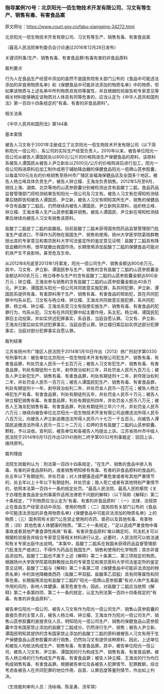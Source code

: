### 指导案例70号：北京阳光一佰生物技术开发有限公司、习文有等生产、销售有毒、有害食品案
原文网址：https://www.court.gov.cn/fabu-xiangqing-34272.html

北京阳光一佰生物技术开发有限公司、习文有等生产、销售有毒、有害食品案

（最高人民法院审判委员会讨论通过2016年12月28日发布）

关键词刑事/生产、销售有毒、有害食品罪/有毒有害的非食品原料

裁判要点

行为人在食品生产经营中添加的虽然不是国务院有关部门公布的《食品中可能违法添加的非食用物质名单》和《保健食品中可能非法添加的物质名单》中的物质，但如果该物质与上述名单中所列物质具有同等属性，并且根据检验报告和专家意见等相关材料能够确定该物质对人体具有同等危害的，应当认定为《中华人民共和国刑法》第一百四十四条规定的"有毒、有害的非食品原料"。

相关法条

《中华人民共和国刑法》第144条

基本案情

被告人习文有于2001年注册成立了北京阳光一佰生物技术开发有限公司（以下简称阳光一佰公司），系公司的实际生产经营负责人。2010年以来，被告单位阳光一佰公司从被告人谭国民处以600元/公斤的价格购进生产保健食品的原料，该原料系被告人谭国民从被告人尹立新处以2500元/公斤的价格购进后进行加工，阳光一佰公司购进原料后加工制作成用于辅助降血糖的保健食品阳光一佰牌山芪参胶囊，以每盒100元左右的价格销售至扬州市广陵区金福海保健品店及全国多个地区。被告人杨立峰具体负责生产，被告人钟立檬、王海龙负责销售。2012年5月至9月，销往上海、湖南、北京等地的山芪参胶囊分别被检测出含有盐酸丁二胍，食品药品监督管理部门将检测结果告知阳光一佰公司及习文有。被告人习文有在得知检测结果后随即告知被告人谭国民、尹立新，被告人习文有明知其所生产、销售的保健品中含有盐酸丁二胍后，仍然继续向被告人谭国民、尹立新购买原料，组织杨立峰、钟立檬、王海龙等人生产山芪参胶囊并销售。被告人谭国民、尹立新在得知检测结果后继续向被告人习文有销售该原料。

盐酸丁二胍是丁二胍的盐酸盐。目前盐酸丁二胍未获得国务院药品监督管理部门批准生产或进口，不得作为药物在我国生产、销售和使用。扬州大学医学院葛晓群教授出具的专家意见和南京医科大学司法鉴定所的鉴定意见证明：盐酸丁二胍具有降低血糖的作用，很早就撤出我国市场，长期使用添加盐酸丁二胍的保健食品可能对机体产生不良影响，甚至危及生命。

从2012年8月底至2013年1月案发，阳光一佰公司生产、销售金额达800余万元。其中，习文有、尹立新、谭国民参与生产、销售的含有盐酸丁二胍的山芪参胶囊金金额达800余万元；杨立峰参与生产的含有盐酸丁二胍的山芪参胶囊金额达800余万元；钟立檬、王海龙参与销售的含有盐酸丁二胍的山芪参胶囊金额达40余万元。尹立新、谭国民与阳光一佰公司共同故意实施犯罪，系共同犯罪，尹立新、谭国民系提供有毒、有害原料用于生产、销售有毒、有害食品的帮助犯，其在共同犯罪中均系从犯。习文有与杨立峰、钟立檬、王海龙共同故意实施犯罪，系共同犯罪，杨立峰、钟立檬、王海龙系受习文有指使实施生产、销售有毒、有害食品的犯罪行为，均系从犯。习文有在共同犯罪中起主要作用，系主犯。杨立峰、谭国民犯罪后主动投案，并如实供述犯罪事实，系自首，当庭自愿认罪。习文有、尹立新、王海龙归案后如实供述犯罪事实，当庭自愿认罪。钟立檬归案后如实供述部分犯罪事实，当庭对部分犯罪事实自愿认罪。

裁判结果

江苏省扬州市广陵区人民法院于2014年1月10日作出（2013）扬广刑初字第0330号刑事判决：被告单位北京阳光一佰生物技术开发有限公司犯生产、销售有毒、有害食品罪，判处罚金人民币一千五百万元；被告人习文有犯生产、销售有毒、有害食品罪，判处有期徒刑十五年，剥夺政治权利三年，并处罚金人民币九百万元；被告人尹立新犯生产、销售有毒、有害食品罪，判处有期徒刑十二年，剥夺政治权利二年，并处罚金人民币一百万元；被告人谭国民犯生产、销售有毒、有害食品罪，判处有期徒刑十一年，剥夺政治权利二年，并处罚金人民币一百万元；被告人杨立峰犯生产有毒、有害食品罪，判处有期徒刑五年，并处罚金人民币十万元；被告人钟立檬犯销售有毒、有害食品罪，判处有期徒刑四年，并处罚金人民币八万元；被告人王海龙犯销售有毒、有害食品罪，判处有期徒刑三年六个月，并处罚金人民币六万元；继续向被告单位北京阳光一佰生物技术开发有限公司追缴违法所得人民币八百万元，向被告人尹立新追缴违法所得人民币六十七万一千五百元，向被告人谭国民追缴违法所得人民币一百三十二万元；扣押的含有盐酸丁二胍的山芪参胶囊、颗粒，予以没收。宣判后，被告单位和各被告人均提出上诉。江苏省扬州市中级人民法院于2014年6月13日作出(2014)扬刑二终字第0032号刑事裁定：驳回上诉、维持原判。

裁判理由

法院生效裁判认为：刑法第一百四十四条规定，"在生产、销售的食品中掺入有毒、有害的非食品原料的，或者销售明知掺有有毒、有害的非食品原料的食品的，处五年以下有期徒刑，并处罚金；对人体健康造成严重危害或者有其他严重情节的，处五年以上十年以下有期徒刑，并处罚金；致人死亡或者有其他特别严重情节的，依照本法第一百四十一条的规定处罚。"最高人民法院、最高人民检察院《关于办理危害食品安全刑事案件适用法律若干问题的解释》（以下简称《解释》）第二十条规定，"下列物质应当认定为'有毒、有害的非食品原料'：（一）法律、法规禁止在食品生产经营活动中添加、使用的物质；（二）国务院有关部门公布的《食品中可能违法添加的非食用物质名单》《保健食品中可能非法添加的物质名单》上的物质；（三）国务院有关部门公告禁止使用的农药、兽药以及其他有毒、有害物质；（四）其他危害人体健康的物质。"第二十一条规定，"'足以造成严重食物中毒事故或者其他严重食源性疾病''有毒、有害非食品原料'难以确定的，司法机关可以根据检验报告并结合专家意见等相关材料进行认定。必要时，人民法院可以依法通知有关专家出庭作出说明。"本案中，盐酸丁二胍系在我国未获得药品监督管理部门批准生产或进口，不得作为药品在我国生产、销售和使用的化学物质；其亦非食品添加剂。盐酸丁二胍也不属于上述《解释》第二十条第二、第三项规定的物质。根据扬州大学医学院葛晓群教授出具的专家意见和南京医科大学司法鉴定所的鉴定意见证明，盐酸丁二胍与《解释》第二十条第二项《保健食品中可能非法添加的物质名单》中的其他降糖类西药（盐酸二甲双胍、盐酸苯乙双胍）具有同等属性和同等危害。长期服用添加有盐酸丁二胍的"阳光一佰牌山芪参胶囊"有对人体产生毒副作用的风险，影响人体健康、甚至危害生命。因此，对盐酸丁二胍应当依照《解释》第二十条第四项、第二十一条的规定，认定为刑法第一百四十四条规定的"有毒、有害的非食品原料"。

被告单位阳光一佰公司、被告人习文有作为阳光一佰公司生产、销售山芪参胶囊的直接负责的主管人员，被告人杨立峰、钟立檬、王海龙作为阳光一佰公司生产、销售山芪参胶囊的直接责任人员，明知阳光一佰公司生产、销售的保健食品山芪参胶囊中含有国家禁止添加的盐酸丁二胍成分，仍然进行生产、销售；被告人尹立新、谭国民明知其提供的含有国家禁止添加的盐酸丁二胍的原料被被告人习文有用于生产保健食品山芪参胶囊并进行销售，仍然向习文有提供该种原料，因此，上述单位和被告人均依法构成生产、销售有毒、有害食品罪。其中，被告单位阳光一佰公司、被告人习文有、尹立新、谭国民的行为构成生产、销售有毒、有害食品罪。被告人杨立峰的行为构成生产有毒、有害食品罪；被告人钟立檬、王海龙的行为均已构成销售有毒、有害食品罪。根据被告单位及各被告人犯罪情节、犯罪数额，综合考虑各被告人在共同犯罪的地位作用、自首、认罪态度等量刑情节，作出如上判决。

（生效裁判审判人员：汤咏梅、陈圣勇、汤军琪）
